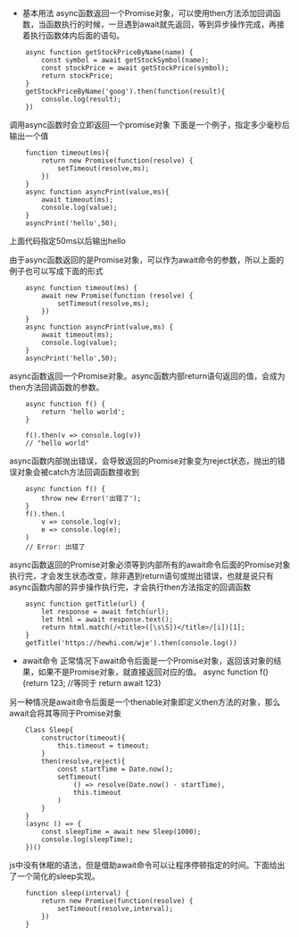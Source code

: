 - 基本用法
async函数返回一个Promise对象，可以使用then方法添加回调函数，当函数执行的时候，一旦遇到await就先返回，等到异步操作完成，再接着执行函数体内后面的语句。
```
    async function getStockPriceByName(name) {
        const symbol = await getStockSymbol(name);
        const stockPrice = await getStockPrice(symbol);
        return stockPrice;
    }
    getStockPriceByName('goog').then(function(result){
        console.log(result);
    })
```
调用async函数时会立即返回一个promise对象
下面是一个例子，指定多少毫秒后输出一个值
```
    function timeout(ms){
        return new Promise(function(resolve) {
            setTimeout(resolve,ms);
        })
    }
    async function asyncPrint(value,ms){
        await timeout(ms);
        console.log(value);
    }
    asyncPrint('hello',50);
```
上面代码指定50ms以后输出hello

由于async函数返回的是Promise对象，可以作为await命令的参数，所以上面的例子也可以写成下面的形式
```
    async function timeout(ms) {
        await new Promise(function (resolve) {
            setTimeout(resolve,ms);
        })
    }
    async function asyncPrint(value,ms) {
        await timeout(ms);
        console.log(value);
    }
    asyncPrint('hello',50);
```
async函数返回一个Promise对象。async函数内部return语句返回的值，会成为then方法回调函数的参数。
```
    async function f() {
        return 'hello world';
    }

    f().then(v => console.log(v))
    // "hello world"
```
async函数内部抛出错误，会导致返回的Promise对象变为reject状态，抛出的错误对象会被catch方法回调函数接收到
```
    async function f() {
        throw new Error('出错了');
    }
    f().then.(
        v => console.log(v);
        e => console.log(e);
    )
    // Error: 出错了
```
async函数返回的Promise对象必须等到内部所有的await命令后面的Promise对象执行完，才会发生状态改变，除非遇到return语句或抛出错误，也就是说只有async函数内部的异步操作执行完，才会执行then方法指定的回调函数

```
    async function getTitle(url) {
        let response = await fetch(url);
        let html = await response.text();
        return html.match(/<title>([\s\S])</title>/[i])[1];
    }
    getTitle('https://hewhi.com/wje').then(console.log())
```

- await命令
正常情况下await命令后面是一个Promise对象，返回该对象的结果，如果不是Promise对象，就直接返回对应的值。
async function f() {return 123; //等同于 return await 123}

另一种情况是await命令后面是一个thenable对象即定义then方法的对象，那么await会将其等同于Promise对象
```
    Class Sleep{
        constructor(timeout){
            this.timeout = timeout;
        }
        then(resolve,reject){
            const startTime = Date.now();
            setTimeout(
                () => resolve(Date.now() - startTime),
                this.timeout
            )
        }
    }
    (async () => {
        const sleepTime = await new Sleep(1000);
        console.log(sleepTime);
    })()
```
js中没有休眠的语法，但是借助await命令可以让程序停顿指定的时间。下面给出了一个简化的sleep实现。
```
    function sleep(interval) {
        return new Promise(function(resolve) {
            setTimeout(resolve,interval);
        })
    }
```